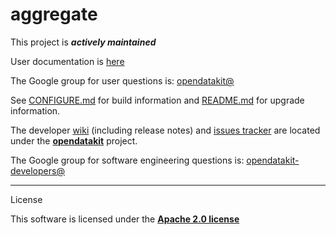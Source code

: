 # aggregate

This project is __*actively maintained*__

User documentation is [here](https://opendatakit.org/use/aggregate/)

The Google group for user questions is: [opendatakit@](https://groups.google.com/forum/#!forum/opendatakit)

See [CONFIGURE.md](https://github.com/opendatakit/aggregate/blob/master/CONFIGURE.md) for build information
and [README.md](https://github.com/opendatakit/aggregate/blob/master/README.md) for upgrade information.

The developer [wiki](https://github.com/opendatakit/opendatakit/wiki) (including release notes) and
[issues tracker](https://github.com/opendatakit/opendatakit/issues) are located under
the [**opendatakit**](https://github.com/opendatakit/opendatakit) project.

The Google group for software engineering questions is: [opendatakit-developers@](https://groups.google.com/forum/#!forum/opendatakit-developers)

-------
License

This software is licensed under the [**Apache 2.0 license**](http://www.apache.org/licenses/LICENSE-2.0)

